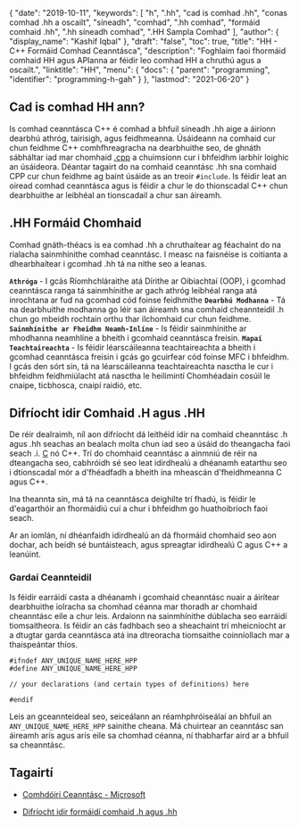 {
  "date": "2019-10-11",
  "keywords": [
"h",
".hh",
"cad is comhad .hh",
"conas comhad .hh a oscailt",
"síneadh",
"comhad",
".hh comhad",
"formáid comhaid .hh",
".hh síneadh comhad",
".HH Sampla Comhad"
],
  "author": {
    "display_name": "Kashif Iqbal"
},
  "draft": "false",
  "toc": true,
  "title": "HH - C++ Formáid Comhad Ceanntásca",
  "description": "Foghlaim faoi fhormáid comhaid HH agus APIanna ar féidir leo comhad HH a chruthú agus a oscailt.",
  "linktitle": "HH",
  "menu": {
    "docs": {
      "parent": "programming",
      "identifier": "programming-h-gah"
}
},
  "lastmod": "2021-06-20"
}

## Cad is comhad HH ann?

Is comhad ceanntásca C++ é comhad a bhfuil síneadh .hh aige a áiríonn dearbhú athróg, tairisigh, agus feidhmeanna. Úsáideann na comhaid cur chun feidhme C++ comhfhreagracha na dearbhuithe seo, de ghnáth sábháltar iad mar chomhaid [.cpp](/programming/cpp/) a chuimsíonn cur i bhfeidhm iarbhír loighic an úsáideora. Déantar tagairt do na comhaid ceanntásc .hh sna comhaid CPP cur chun feidhme ag baint úsáide as an treoir `#include`. Is féidir leat an oiread comhad ceanntásca agus is féidir a chur le do thionscadal C++ chun dearbhuithe ar leibhéal an tionscadail a chur san áireamh.

## .HH Formáid Chomhaid

Comhad gnáth-théacs is ea comhad .hh a chruthaítear ag féachaint do na rialacha sainmhínithe comhad ceanntásc. I measc na faisnéise is coitianta a dhearbhaítear i gcomhad .hh tá na nithe seo a leanas.

**`Athróga`** - I gcás Ríomhchláraithe atá Dírithe ar Oibiachtaí (OOP), i gcomhad ceanntásca ranga tá sainmhínithe ar gach athróg leibhéal ranga atá inrochtana ar fud na gcomhad cód foinse feidhmithe
**`Dearbhú Modhanna`** - Tá na dearbhuithe modhanna go léir san áireamh sna comhaid cheannteidil .h chun go mbeidh rochtain orthu thar ilchomhaid cur chun feidhme.
**`Sainmhínithe ar Fheidhm Neamh-Inlíne`** - Is féidir sainmhínithe ar mhodhanna neamhlíne a bheith i gcomhaid ceanntásca freisin.
**`Mapaí Teachtaireachta`** - Is féidir léarscáileanna teachtaireachta a bheith i gcomhad ceanntásca freisin i gcás go gcuirfear cód foinse MFC i bhfeidhm. I gcás den sórt sin, tá na léarscáileanna teachtaireachta nasctha le cur i bhfeidhm feidhmiúlacht atá nasctha le heilimintí Chomhéadain cosúil le cnaipe, ticbhosca, cnaipí raidió, etc.

## Difríocht idir Comhaid .H agus .HH

De réir dealraimh, níl aon difríocht dá leithéid idir na comhaid cheanntásc .h agus .hh seachas an bealach molta chun iad seo a úsáid do theangacha faoi seach .i. [C](/programming/c/) nó C++. Trí do chomhaid ceanntásc a ainmniú de réir na dteangacha seo, cabhróidh sé seo leat idirdhealú a dhéanamh eatarthu seo i dtionscadal mór a d'fhéadfadh a bheith ina mheascán d'fheidhmeanna C agus C++.

Ina theannta sin, má tá na ceanntásca deighilte trí fhadú, is féidir le d'eagarthóir an fhormáidiú cuí a chur i bhfeidhm go huathoibríoch faoi seach.

Ar an iomlán, ní dhéanfaidh idirdhealú an dá fhormáid chomhaid seo aon dochar, ach beidh sé buntáisteach, agus spreagtar idirdhealú C agus C++ a leanúint.

### Gardaí Ceannteidil

Is féidir earráidí casta a dhéanamh i gcomhaid cheanntásc nuair a áirítear dearbhuithe iolracha sa chomhad céanna mar thoradh ar chomhaid cheanntásc eile a chur leis. Ardaíonn na sainmhínithe dúblacha seo earráidí tiomsaitheora. Is féidir an cás fadhbach seo a sheachaint trí mheicníocht ar a dtugtar garda ceanntásca atá ina dtreoracha tiomsaithe coinníollach mar a thaispeántar thíos.

```
#ifndef ANY_UNIQUE_NAME_HERE_HPP
#define ANY_UNIQUE_NAME_HERE_HPP

// your declarations (and certain types of definitions) here

#endif
```
Leis an gceannteideal seo, seiceálann an réamhphróiseálaí an bhfuil an `ANY_UNIQUE_NAME_HERE_HPP` sainithe cheana. Má chuirtear an ceanntásc san áireamh arís agus arís eile sa chomhad céanna, ní thabharfar aird ar a bhfuil sa cheanntásc.

## Tagairtí

* [Comhdóirí Ceanntásc - Microsoft]( https://learn.microsoft.com/en-us/cpp/cpp/header-files-cpp?view=msvc-160)

* [Difríocht idir formáidí comhaid .h agus .hh]( https://stackoverflow.com/questions/10354321/c-reason-why-using-hh-as-extension-for-c-header-files)


